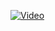 [![Video](https://img.youtube.com/vi/7OR12WF2-3Y/maxresdefault.jpg)](https://www.youtube.com/watch?v=7OR12WF2-3Y)
